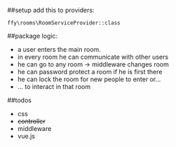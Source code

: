 ##setup
add this to providers:

    ffy\rooms\RoomServiceProvider::class

##package logic:
* a user enters the main room.
* in every room he can communicate with other users
* he can go to any room -> middleware changes room
* he can password protect a room if he is first there
* he can lock the room for new people to enter or...
* ... to interact in that room
 
##todos
* css
* ~~controller~~
* middleware
* vue.js
